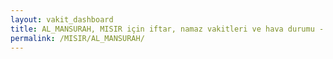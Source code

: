 ```yaml
---
layout: vakit_dashboard
title: AL_MANSURAH, MISIR için iftar, namaz vakitleri ve hava durumu - ilçe/eyalet seç
permalink: /MISIR/AL_MANSURAH/
---
```


<script type="text/javascript">
  var GLOBAL_COUNTRY = 'MISIR';
  var GLOBAL_CITY = 'AL_MANSURAH';
  var GLOBAL_STATE = '';
  var lat = 72;
  var lon = 21;
</script>
